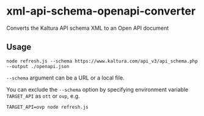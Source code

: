 # xml-api-schema-openapi-converter
Converts the Kaltura API schema XML to an Open API document

## Usage
```
node refresh.js --schema https://www.kaltura.com/api_v3/api_schema.php --output ./openapi.json
```

`--schema` argument can be a URL or a local file.

You can exclude the `--schema` option by specifying environment variable `TARGET_API` as `ott` or `ovp`, e.g.

```
TARGET_API=ovp node refresh.js
```
